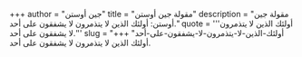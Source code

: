 +++
author = "جين أوستن"
title = "مقولة جين أوستن"
description = "مقولة جين أوستن: أولئك الذين لا يتذمرون لا يشفقون على أحد."
quote = '''أولئك الذين لا يتذمرون لا يشفقون على أحد.'''
slug = "أولئك-الذين-لا-يتذمرون-لا-يشفقون-على-أحد"
+++
أولئك الذين لا يتذمرون لا يشفقون على أحد.
